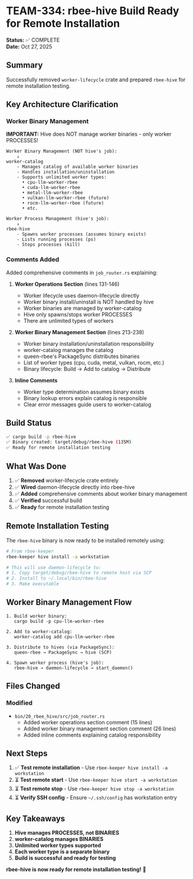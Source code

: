 # TEAM-334: rbee-hive Build Ready for Remote Installation

**Status:** ✅ COMPLETE  
**Date:** Oct 27, 2025

## Summary

Successfully removed `worker-lifecycle` crate and prepared `rbee-hive` for remote installation testing.

## Key Architecture Clarification

### Worker Binary Management

**IMPORTANT:** Hive does NOT manage worker binaries - only worker PROCESSES!

```text
Worker Binary Management (NOT hive's job):
    ↓
worker-catalog
    - Manages catalog of available worker binaries
    - Handles installation/uninstallation
    - Supports unlimited worker types:
      • cpu-llm-worker-rbee
      • cuda-llm-worker-rbee
      • metal-llm-worker-rbee
      • vulkan-llm-worker-rbee (future)
      • rocm-llm-worker-rbee (future)
      • etc.

Worker Process Management (hive's job):
    ↓
rbee-hive
    - Spawns worker processes (assumes binary exists)
    - Lists running processes (ps)
    - Stops processes (kill)
```

### Comments Added

Added comprehensive comments in `job_router.rs` explaining:

1. **Worker Operations Section** (lines 131-146)
   - Worker lifecycle uses daemon-lifecycle directly
   - Worker binary install/uninstall is NOT handled by hive
   - Worker binaries are managed by worker-catalog
   - Hive only spawns/stops worker PROCESSES
   - There are unlimited types of workers

2. **Worker Binary Management Section** (lines 213-238)
   - Worker binary installation/uninstallation responsibility
   - worker-catalog manages the catalog
   - queen-rbee's PackageSync distributes binaries
   - List of worker types (cpu, cuda, metal, vulkan, rocm, etc.)
   - Binary lifecycle: Build → Add to catalog → Distribute

3. **Inline Comments**
   - Worker type determination assumes binary exists
   - Binary lookup errors explain catalog is responsible
   - Clear error messages guide users to worker-catalog

## Build Status

```bash
✅ cargo build -p rbee-hive
✅ Binary created: target/debug/rbee-hive (135M)
✅ Ready for remote installation testing
```

## What Was Done

1. ✅ **Removed** worker-lifecycle crate entirely
2. ✅ **Wired** daemon-lifecycle directly into rbee-hive
3. ✅ **Added** comprehensive comments about worker binary management
4. ✅ **Verified** successful build
5. ✅ **Ready** for remote installation testing

## Remote Installation Testing

The `rbee-hive` binary is now ready to be installed remotely using:

```bash
# From rbee-keeper
rbee-keeper hive install -a workstation

# This will use daemon-lifecycle to:
# 1. Copy target/debug/rbee-hive to remote host via SCP
# 2. Install to ~/.local/bin/rbee-hive
# 3. Make executable
```

## Worker Binary Management Flow

```text
1. Build worker binary:
   cargo build -p cpu-llm-worker-rbee

2. Add to worker-catalog:
   worker-catalog add cpu-llm-worker-rbee

3. Distribute to hives (via PackageSync):
   queen-rbee → PackageSync → hive (SCP)

4. Spawn worker process (hive's job):
   rbee-hive → daemon-lifecycle → start_daemon()
```

## Files Changed

### Modified
- `bin/20_rbee_hive/src/job_router.rs`
  - Added worker operations section comment (15 lines)
  - Added worker binary management section comment (26 lines)
  - Added inline comments explaining catalog responsibility

## Next Steps

1. ✅ **Test remote installation** - Use `rbee-keeper hive install -a workstation`
2. ⏳ **Test remote start** - Use `rbee-keeper hive start -a workstation`
3. ⏳ **Test remote stop** - Use `rbee-keeper hive stop -a workstation`
4. ⏳ **Verify SSH config** - Ensure `~/.ssh/config` has workstation entry

## Key Takeaways

1. **Hive manages PROCESSES, not BINARIES**
2. **worker-catalog manages BINARIES**
3. **Unlimited worker types supported**
4. **Each worker type is a separate binary**
5. **Build is successful and ready for testing**

**rbee-hive is now ready for remote installation testing!** 🚀
